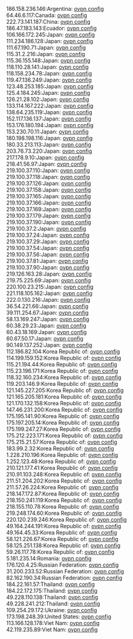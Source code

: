 186.158.236.146:Argentina: [ovpn config](vpn/186_158_236_146.ovpn)  
64.46.6.117:Canada: [ovpn config](vpn/64_46_6_117.ovpn)  
222.73.141.187:China: [ovpn config](vpn/222_73_141_187.ovpn)  
186.47.183.143:Ecuador: [ovpn config](vpn/186_47_183_143.ovpn)  
106.166.172.245:Japan: [ovpn config](vpn/106_166_172_245.ovpn)  
111.234.186.128:Japan: [ovpn config](vpn/111_234_186_128.ovpn)  
111.67.190.71:Japan: [ovpn config](vpn/111_67_190_71.ovpn)  
115.31.2.216:Japan: [ovpn config](vpn/115_31_2_216.ovpn)  
115.36.155.148:Japan: [ovpn config](vpn/115_36_155_148.ovpn)  
118.110.28.141:Japan: [ovpn config](vpn/118_110_28_141.ovpn)  
118.158.234.78:Japan: [ovpn config](vpn/118_158_234_78.ovpn)  
119.47.136.249:Japan: [ovpn config](vpn/119_47_136_249.ovpn)  
123.48.253.185:Japan: [ovpn config](vpn/123_48_253_185.ovpn)  
125.4.184.245:Japan: [ovpn config](vpn/125_4_184_245.ovpn)  
126.21.28.102:Japan: [ovpn config](vpn/126_21_28_102.ovpn)  
133.114.167.222:Japan: [ovpn config](vpn/133_114_167_222.ovpn)  
138.64.235.119:Japan: [ovpn config](vpn/138_64_235_119.ovpn)  
152.117.136.137:Japan: [ovpn config](vpn/152_117_136_137.ovpn)  
153.176.180.194:Japan: [ovpn config](vpn/153_176_180_194.ovpn)  
153.230.70.11:Japan: [ovpn config](vpn/153_230_70_11.ovpn)  
180.198.198.116:Japan: [ovpn config](vpn/180_198_198_116.ovpn)  
180.33.213.113:Japan: [ovpn config](vpn/180_33_213_113.ovpn)  
203.76.73.220:Japan: [ovpn config](vpn/203_76_73_220.ovpn)  
217.178.9.10:Japan: [ovpn config](vpn/217_178_9_10.ovpn)  
218.41.56.97:Japan: [ovpn config](vpn/218_41_56_97.ovpn)  
219.100.37.110:Japan: [ovpn config](vpn/219_100_37_110.ovpn)  
219.100.37.118:Japan: [ovpn config](vpn/219_100_37_118.ovpn)  
219.100.37.126:Japan: [ovpn config](vpn/219_100_37_126.ovpn)  
219.100.37.158:Japan: [ovpn config](vpn/219_100_37_158.ovpn)  
219.100.37.165:Japan: [ovpn config](vpn/219_100_37_165.ovpn)  
219.100.37.166:Japan: [ovpn config](vpn/219_100_37_166.ovpn)  
219.100.37.169:Japan: [ovpn config](vpn/219_100_37_169.ovpn)  
219.100.37.179:Japan: [ovpn config](vpn/219_100_37_179.ovpn)  
219.100.37.190:Japan: [ovpn config](vpn/219_100_37_190.ovpn)  
219.100.37.2:Japan: [ovpn config](vpn/219_100_37_2.ovpn)  
219.100.37.24:Japan: [ovpn config](vpn/219_100_37_24.ovpn)  
219.100.37.29:Japan: [ovpn config](vpn/219_100_37_29.ovpn)  
219.100.37.54:Japan: [ovpn config](vpn/219_100_37_54.ovpn)  
219.100.37.56:Japan: [ovpn config](vpn/219_100_37_56.ovpn)  
219.100.37.81:Japan: [ovpn config](vpn/219_100_37_81.ovpn)  
219.100.37.90:Japan: [ovpn config](vpn/219_100_37_90.ovpn)  
219.126.163.28:Japan: [ovpn config](vpn/219_126_163_28.ovpn)  
219.75.225.69:Japan: [ovpn config](vpn/219_75_225_69.ovpn)  
220.100.23.215:Japan: [ovpn config](vpn/220_100_23_215.ovpn)  
221.118.105.162:Japan: [ovpn config](vpn/221_118_105_162.ovpn)  
222.0.130.216:Japan: [ovpn config](vpn/222_0_130_216.ovpn)  
36.54.221.66:Japan: [ovpn config](vpn/36_54_221_66.ovpn)  
39.111.254.67:Japan: [ovpn config](vpn/39_111_254_67.ovpn)  
58.13.169.247:Japan: [ovpn config](vpn/58_13_169_247.ovpn)  
60.38.29.23:Japan: [ovpn config](vpn/60_38_29_23.ovpn)  
60.43.18.169:Japan: [ovpn config](vpn/60_43_18_169.ovpn)  
60.67.50.17:Japan: [ovpn config](vpn/60_67_50_17.ovpn)  
90.149.137.252:Japan: [ovpn config](vpn/90_149_137_252.ovpn)  
112.186.82.104:Korea Republic of: [ovpn config](vpn/112_186_82_104.ovpn)  
114.199.159.152:Korea Republic of: [ovpn config](vpn/114_199_159_152.ovpn)  
115.21.194.44:Korea Republic of: [ovpn config](vpn/115_21_194_44.ovpn)  
115.23.196.171:Korea Republic of: [ovpn config](vpn/115_23_196_171.ovpn)  
118.32.160.234:Korea Republic of: [ovpn config](vpn/118_32_160_234.ovpn)  
119.203.146.9:Korea Republic of: [ovpn config](vpn/119_203_146_9.ovpn)  
121.145.227.205:Korea Republic of: [ovpn config](vpn/121_145_227_205.ovpn)  
121.165.205.181:Korea Republic of: [ovpn config](vpn/121_165_205_181.ovpn)  
121.170.132.158:Korea Republic of: [ovpn config](vpn/121_170_132_158.ovpn)  
147.46.231.200:Korea Republic of: [ovpn config](vpn/147_46_231_200.ovpn)  
175.195.141.90:Korea Republic of: [ovpn config](vpn/175_195_141_90.ovpn)  
175.197.205.14:Korea Republic of: [ovpn config](vpn/175_197_205_14.ovpn)  
175.199.247.27:Korea Republic of: [ovpn config](vpn/175_199_247_27.ovpn)  
175.212.223.171:Korea Republic of: [ovpn config](vpn/175_212_223_171.ovpn)  
175.215.21.57:Korea Republic of: [ovpn config](vpn/175_215_21_57.ovpn)  
183.99.2.32:Korea Republic of: [ovpn config](vpn/183_99_2_32.ovpn)  
1.228.210.196:Korea Republic of: [ovpn config](vpn/1_228_210_196.ovpn)  
1.252.123.48:Korea Republic of: [ovpn config](vpn/1_252_123_48.ovpn)  
210.121.177.41:Korea Republic of: [ovpn config](vpn/210_121_177_41.ovpn)  
210.91.103.248:Korea Republic of: [ovpn config](vpn/210_91_103_248.ovpn)  
211.51.204.202:Korea Republic of: [ovpn config](vpn/211_51_204_202.ovpn)  
211.57.26.224:Korea Republic of: [ovpn config](vpn/211_57_26_224.ovpn)  
218.147.172.87:Korea Republic of: [ovpn config](vpn/218_147_172_87.ovpn)  
218.150.241.119:Korea Republic of: [ovpn config](vpn/218_150_241_119.ovpn)  
218.155.110.78:Korea Republic of: [ovpn config](vpn/218_155_110_78.ovpn)  
219.248.174.60:Korea Republic of: [ovpn config](vpn/219_248_174_60.ovpn)  
220.120.239.246:Korea Republic of: [ovpn config](vpn/220_120_239_246.ovpn)  
49.164.244.191:Korea Republic of: [ovpn config](vpn/49_164_244_191.ovpn)  
49.164.45.33:Korea Republic of: [ovpn config](vpn/49_164_45_33.ovpn)  
58.121.226.67:Korea Republic of: [ovpn config](vpn/58_121_226_67.ovpn)  
58.125.251.138:Korea Republic of: [ovpn config](vpn/58_125_251_138.ovpn)  
59.26.117.78:Korea Republic of: [ovpn config](vpn/59_26_117_78.ovpn)  
5.181.235.14:Romania: [ovpn config](vpn/5_181_235_14.ovpn)  
176.120.4.25:Russian Federation: [ovpn config](vpn/176_120_4_25.ovpn)  
31.200.233.52:Russian Federation: [ovpn config](vpn/31_200_233_52.ovpn)  
82.162.190.34:Russian Federation: [ovpn config](vpn/82_162_190_34.ovpn)  
184.22.161.57:Thailand: [ovpn config](vpn/184_22_161_57.ovpn)  
184.22.172.175:Thailand: [ovpn config](vpn/184_22_172_175.ovpn)  
49.228.110.138:Thailand: [ovpn config](vpn/49_228_110_138.ovpn)  
49.228.241.212:Thailand: [ovpn config](vpn/49_228_241_212.ovpn)  
109.254.29.172:Ukraine: [ovpn config](vpn/109_254_29_172.ovpn)  
173.198.248.39:United States: [ovpn config](vpn/173_198_248_39.ovpn)  
113.166.128.178:Viet Nam: [ovpn config](vpn/113_166_128_178.ovpn)  
42.119.235.89:Viet Nam: [ovpn config](vpn/42_119_235_89.ovpn)  
